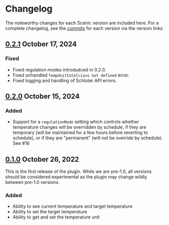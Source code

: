 # Changelog

The noteworthy changes for each Scenic version are included here. For a complete
changelog, see the [commits] for each version via the version links.

[commits]: https://github.com/derekprior/homebridge-schluter-thermostat/commits/main

## [0.2.1] October 17, 2024

### Fixed

- Fixed regulation modes introdudced in 0.2.0.
- Fixed unhandled `TempUnitIsCelcisus not defined` error.
- Fixed logging and handling of Schluter API errors.

[0.2.1]: https://github.com/derekprior/homebridge-schluter-thermostat/compare/v0.2.0...v0.2.1

## [0.2.0] October 15, 2024

### Added

- Support for a `regulationMode` setting which controls whether temperature
  changes will be overridden by schedule, if they are temporary (will be
  maintained for a few hours before reverting to schedule), or if they are
  "permanent" (will not be override by schedule). See #16

[0.2.0]: https://github.com/derekprior/homebridge-schluter-thermostat/compare/v0.1.0...v0.2.0

## [0.1.0] October 26, 2022

This is the first release of the plugin. While we are pre-1.0, all versions
should be considered experimental as the plugin may change wildly between
pre-1.0 versions.

### Added

- Ability to see current temperature and target temperature
- Ability to set the target temperature
- Ability to get and set the temperature unit

[0.1.0]: https://github.com/derekprior/homebridge-schluter-thermostat/compare/1b8ec49429a311463d3ce14fdee2f21f3dc7c91e...v0.1.0
